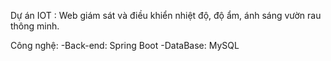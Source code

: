 Dự án IOT : Web giám sát và điều khiển nhiệt độ, độ ẩm, ánh sáng vườn rau thông minh.

Công nghệ:
-Back-end: Spring Boot
-DataBase: MySQL
